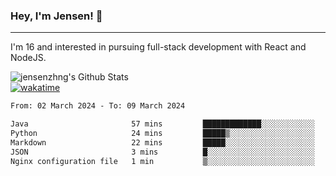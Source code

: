 ### Hey, I'm Jensen! 👋

---

I'm 16 and interested in pursuing full-stack development with React and NodeJS.

![jensenzhng's Github Stats](https://github-readme-stats.vercel.app/api?username=jensenzhng&theme=dark&show_icons=true&count_private=true)
<br />
[![wakatime](https://wakatime.com/badge/user/cbfc263d-3611-4e36-8278-8fad45fe3f62.svg)](https://wakatime.com/@cbfc263d-3611-4e36-8278-8fad45fe3f62)

<!--START_SECTION:waka-->

```txt
From: 02 March 2024 - To: 09 March 2024

Java                       57 mins         █████████████░░░░░░░░░░░░   51.56 %
Python                     24 mins         █████▒░░░░░░░░░░░░░░░░░░░   21.78 %
Markdown                   22 mins         █████░░░░░░░░░░░░░░░░░░░░   19.86 %
JSON                       3 mins          █░░░░░░░░░░░░░░░░░░░░░░░░   03.40 %
Nginx configuration file   1 min           ▒░░░░░░░░░░░░░░░░░░░░░░░░   01.28 %
```

<!--END_SECTION:waka-->
